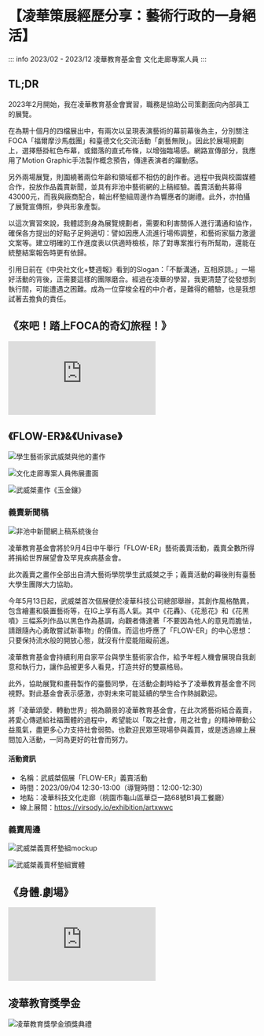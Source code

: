 # 【凌華策展經歷分享：藝術行政的一身絕活】

<p><Badge type="info" text="🌳 Evergreen" /></P>

::: info 2023/02 - 2023/12
凌華教育基金會 文化走廊專案人員
:::

## TL;DR

2023年2月開始，我在凌華教育基金會實習，職務是協助公司策劃面向內部員工的展覽。 

在為期十個月的四檔展出中，有兩次以呈現表演藝術的幕前幕後為主，分別關注FOCA「福爾摩沙馬戲團」和臺德文化交流活動「劇藝無限」。因此於展場規劃上，選擇懸掛紅色布幕，或錯落的直式布條，以增強臨場感。網路宣傳部分，我應用了Motion Graphic手法製作概念預告，傳達表演者的躍動感。

另外兩場展覽，則圍繞著兩位年齡和領域都不相仿的創作者。過程中我與校園媒體合作，投放作品義賣新聞，並具有非池中藝術網的上稿經驗。義賣活動共募得43000元，而我與廠商配合，輸出杯墊組周邊作為響應者的謝禮。此外，亦拍攝了展覽宣傳照，參與形象產製。

以這次實習來說，我體認到身為展覽規劃者，需要和利害關係人進行溝通和協作，確保各方提出的好點子足夠適切：譬如因應人流進行場佈調整，和藝術家腦力激盪文案等。建立明確的工作進度表以供適時檢核，除了對專案推行有所幫助，還能在統整結案報告時更有依歸。

引用日前在《中央社文化+雙週報》看到的Slogan：「不斷溝通，互相原諒。」一場好活動的背後，正需要這樣的團隊磨合。經過在凌華的學習，我更清楚了從發想到執行間，可能遭遇之困難。成為一位穿梭全程的中介者，是難得的體驗，也是我想試著去擔負的責任。

## 《來吧！踏上FOCA的奇幻旅程！》

<div class="videobox">
    <iframe frameborder="0" src="https://www.youtube.com/embed/gp00EwUqqaI" allowFullScreen>
    </iframe>
</div>

## 《FLOW-ER》&《Univase》

![學生藝術家武威桀與他的畫作](/career/ad1.webp)

![文化走廊專案人員佈展畫面](/career/ad2.webp)

![武威桀畫作《玉金鑲》](/career/ad3.webp)

### 義賣新聞稿

![非池中新聞網上稿系統後台](/career/ad4.webp)

凌華教育基金會將於9月4日中午舉行「FLOW-ER」藝術義賣活動，義賣全數所得將捐給世界展望會及罕見疾病基金會。

此次義賣之畫作全部出自清大藝術學院學生武威桀之手；義賣活動的幕後則有臺藝大學生團隊大力協助。

今年5月13日起，武威桀首次個展便於凌華科技公司總部舉辦，其創作風格酷異，包含繪畫和裝置藝術等，在IG上享有高人氣。其中《花轟》、《花惹花》和《花黑噴》三幅系列作品以黑色作為基調，向觀者傳達著「不要因為他人的意見而膽怯，請跟隨內心勇敢嘗試新事物」的價值。而這也呼應了「FLOW-ER」的中心思想：只要保持流水般的開放心態，就沒有什麼能阻礙前進。

凌華教育基金會持續利用自家平台與學生藝術家合作，給予年輕人機會展現自我創意和執行力，讓作品被更多人看見，打造共好的雙贏格局。

此外，協助展覽和畫冊製作的臺藝同學，在活動企劃時給予了凌華教育基金會不同視野。對此基金會表示感激，亦對未來可能延續的學生合作熱誠歡迎。

將「凌華頌愛．轉動世界」視為願景的凌華教育基金會，在此次將藝術結合義賣，將愛心傳遞給社福團體的過程中，希望能以「取之社會，用之社會」的精神帶動公益風氣，盡更多心力支持社會弱勢。也歡迎民眾至現場參與義買，或是透過線上展間加入活動，一同為更好的社會而努力。

#### 活動資訊

- 名稱：武威桀個展「FLOW-ER」義賣活動
- 時間：2023/09/04 12:30-13:00（導覽時間：12:00-12:30）
- 地點：凌華科技文化走廊（桃園市龜山區華亞一路68號B1員工餐廳）
- 線上展間：https://virsody.io/exhibition/artxwwc

### 義賣周邊

![武威桀義賣杯墊組mockup](/career/ad5.webp)

![武威桀義賣杯墊組實體](/career/ad6.webp)

## 《身體.劇場》

<div class="videobox">
    <iframe frameborder="0" src="https://www.youtube.com/embed/pwuMPF3Yf7s" allowFullScreen>
    </iframe>
</div>

## 凌華教育獎學金

![凌華教育獎學金頒獎典禮](/career/ad7.webp)